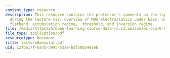 ```yaml
---
content_type: resource
description: This resource contains the professor's comments on the topics covered
  during the lecture viz. overview of MOS electrostatics under bias, depletion regime,
  flatband, accumulation regime,  threshold, and inversion regime.
file: /media/https%3A/open-learning-course-data-rc.s3.amazonaws.com/6-012-microelectronic-devices-and-circuits-fall-2005/12fb617f6a7b594553aebdf58854e1eb_lecture8annotat.pdf
file_type: application/pdf
resourcetype: Document
title: lecture8annotat.pdf
uid: 12fb617f-6a7b-5945-53ae-bdf58854e1eb
---
```

